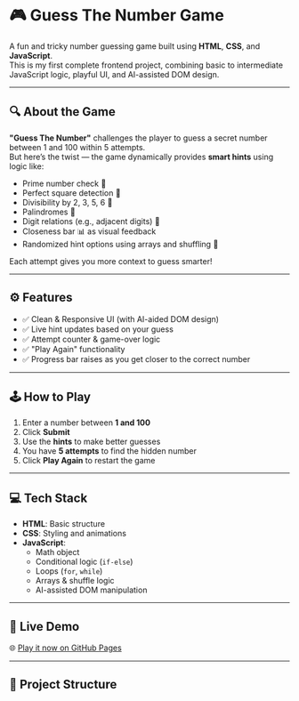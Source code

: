# 🎮 Guess The Number Game

A fun and tricky number guessing game built using **HTML**, **CSS**, and **JavaScript**.  
This is my first complete frontend project, combining basic to intermediate JavaScript logic, playful UI, and AI-assisted DOM design.

---

## 🔍 About the Game

**"Guess The Number"** challenges the player to guess a secret number between 1 and 100 within 5 attempts.  
But here’s the twist — the game dynamically provides **smart hints** using logic like:

- Prime number check 🧠  
- Perfect square detection 🔢  
- Divisibility by 2, 3, 5, 6 🔁  
- Palindromes 🔄  
- Digit relations (e.g., adjacent digits) 🧩  
- Closeness bar 📊 as visual feedback  
- Randomized hint options using arrays and shuffling 🎲

Each attempt gives you more context to guess smarter!

---

## ⚙️ Features

- ✅ Clean & Responsive UI (with AI-aided DOM design)
- ✅ Live hint updates based on your guess
- ✅ Attempt counter & game-over logic
- ✅ "Play Again" functionality
- ✅ Progress bar raises as you get closer to the correct number

---

## 🕹️ How to Play

1. Enter a number between **1 and 100**
2. Click **Submit**
3. Use the **hints** to make better guesses
4. You have **5 attempts** to find the hidden number
5. Click **Play Again** to restart the game

---

## 💻 Tech Stack

- **HTML**: Basic structure  
- **CSS**: Styling and animations  
- **JavaScript**:
  - Math object
  - Conditional logic (`if-else`)
  - Loops (`for`, `while`)
  - Arrays & shuffle logic
  - AI-assisted DOM manipulation

---

## 🚀 Live Demo

🌐 [Play it now on GitHub Pages](https://hiteshchandwani0411.github.io/guess-the-number-game/)

---

## 📁 Project Structure

```bash
